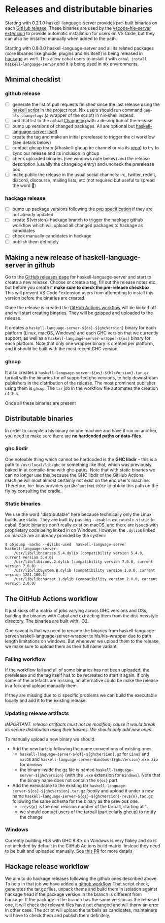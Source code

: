 # Releases and distributable binaries

Starting with 0.2.1.0 haskell-language-server provides pre-built binaries on
each [GitHub
release](https://github.com/haskell/haskell-language-server/releases). These
binaries are used by the [vscode-hie-server
extension](https://github.com/alanz/vscode-hie-server) to provide automatic
installation for users on VS Code, but they can also be installed manually
when added to the path.

Starting with 0.8.0.0 haskell-language-server and all its related packages
(core libraries like ghcide, plugins and hls itself) is being released in
[hackage](https://hackage.haskell.org/package/haskell-language-server) as well.
This allow cabal users to install it with `cabal install haskell-language-server`
and it is being used in nix environments.

## Minimal checklist

### github release

* [ ] generate the list of pull requests finished since the last release using the [haskell script](https://github.com/haskell/haskell-language-server/blob/master/GenChangelogs.hs) in the project root.
  Nix users should run command `gen-hls-changelogs` (a wrapper of the script) in nix-shell instead.
* [ ] add that list to the actual [Changelog](https://github.com/haskell/haskell-language-server/blob/master/ChangeLog.md) with a description of the release.
* [ ] bump up versions of changed packages. All are optional but [haskell-language-server itself](https://github.com/haskell/haskell-language-server/blob/master/haskell-language-server.cabal).
* [ ] create the tag and make an initial prerelease to trigger the ci workflow (see details below)
* [ ] contact ghcup team (#haskell-ghcup irc channel or via its [repo](https://gitlab.haskell.org/haskell/ghcup-hs/-/issues)) to try to sync our release and its inclusion in ghcup
* [ ] check uploaded binaries (see windows note below) and the release description (usually the changelog entry) and uncheck the prerelease box
* [ ] make public the release in the usual social channels: irc, twitter, reddit, discord, discourse, mailing lists, etc (not required but useful to spread the word :slightly_smiling_face:)

### hackage release

* [ ] bump up package versions following the [pvp specification](https://pvp.haskell.org/) if they are not already updated
* [ ] create ${version}-hackage branch to trigger the hackage github workflow which will upload all changed packages to hackage as candidates
* [ ] check manually candidates in hackage
* [ ] publish them definitely

## Making a new release of haskell-language-server in github

Go to the [GitHub releases
page](https://github.com/haskell/haskell-language-server/releases) for
haskell-language-server and start to create a new release. Choose or create a
tag, fill out the release notes etc., but before you create it
**make sure to check the pre-release checkbox**. This will prevent VS Code
*extension
users from attempting to install this version before the binaries are
created.

Once the release is created the [GitHub Actions
workflow](https://github.com/haskell/haskell-language-server/actions) will be
kicked off and will start creating binaries. They will be gzipped and
uploaded to the release.

It creates a `haskell-language-server-${os}-${ghcVersion}` binary for each platform
(Linux, macOS, Windows) and each GHC version that we currently support, as well
as a `haskell-language-server-wrapper-${os}` binary for each platform. Note that
only one wrapper binary is created per platform, and it should be built with the
most recent GHC version.

### ghcup
It also creates a `haskell-language-server-${os}-${hlsVersion}.tar.gz` tarball with
the binaries for *all* supported ghc versions, to help downstream publishers in
the distribution of the release. The most prominent publisher using them is `ghcup`.
The `tar` job in the workflow file automates the creation of this.

Once all these binaries are present

## Distributable binaries
In order to compile a hls binary on one machine and have it run on another, you
need to make sure there are **no hardcoded paths or data-files**.

### ghc libdir
One noteable thing which cannot be hardcoded is the **GHC libdir** – this is
a path to `/usr/local/lib/ghc` or something like that, which was previously
baked in at compile-time with ghc-paths. Note that with static binaries we
can no longer use this because the GHC libdir of the GitHub Actions machine
will most almost certainly not exist on the end user's machine.
Therefore, hie-bios provides `getGhcRuntimeLibDir` to obtain this path on the fly
by consulting the cradle.

### Static binaries
We use the word "distributable" here because technically only the Linux builds
are static. They are built by passing `--enable-executable-static` to cabal.
Static binaries don't really exist on macOS, and there are issues with
proprietary code being linked in on Windows. However, the `.dylib`s linked on
macOS are all already provided by the system:

```
$ objdump -macho --dylibs-used  haskell-language-server
haskell-language-server:
	/usr/lib/libncurses.5.4.dylib (compatibility version 5.4.0, current version 5.4.0)
	/usr/lib/libiconv.2.dylib (compatibility version 7.0.0, current version 7.0.0)
	/usr/lib/libSystem.B.dylib (compatibility version 1.0.0, current version 1281.100.1)
	/usr/lib/libcharset.1.dylib (compatibility version 2.0.0, current version 2.0.0)
```

## The GitHub Actions workflow
It just kicks off a matrix of jobs varying across GHC versions and OSs, building
the binaries with Cabal and extracting them from the dist-newstyle directory.
The binaries are built with -O2.

One caveat is that we need to rename the binaries from
haskell-language-server/haskell-language-server-wrapper to hls/hls-wrapper due to
path length limitations on windows. But whenever we upload them to the release,
we make sure to upload them as their full name variant.

### Failing workflow

If the workflow fail and all of some binaries has not been uploaded,
the prerelease and the tag itself has to be recreated to start it again.
If only some of the artefacts are missing, an alternative could be make
the release in a fork and upload manually them.

If they are missing due to ci specific problems we can build the executable locally
and add it to the existing release.

### Updating release artifacts

*IMPORTANT: release artifacts must not be modified, cause it would break
its secure distribution using their hashes. We should only add new ones.*

To manually upload a new binary we should:

- Add the new tar/zip following the name conventions of existing ones
  - `haskell-language-server-${os}-${ghcVersion}.gz` for `Linux` and `macOS` and `haskell-language-server-Windows-${ghcVersion}.exe.zip` for `Windows`
  - the binary inside the gz file is named `haskell-language-server-${ghcVersion}` (with the `.exe` extension for `Windows`). Note that the binary name does not contain the `${os}` part.
- Add the executable to the existing tar `haskell-language-server-${os}-${ghcVersion}.tar.gz` *locally* and upload it under a new name `haskell-language-server-${os}-${ghcVersion}-rev${n}.tar.gz` following the same schema for the binary as the previous one.
  - `-rev${n}` is the next revision number of the tarball, starting at 1.
  - we should contact users of the tarball (particularly ghcup) to notify the change

### Windows
Currently building HLS with GHC 8.8.x on Windows is very flakey and so
is not included by default in the GitHub Actions build matrix. Instead
they need to be built and uploaded manually. See [this
PR](https://github.com/haskell/haskell-language-server/issues/276) for
more details

## Hackage release workflow

We aim to do hackage releases following the github ones described above.
To help in that job we have added a [github workflow](https://github.com/haskell/haskell-language-server/blob/master/.github/workflows/hackage.yml)
That script check, generates the tar.gz files, unpack thems and build them in isolation against hackage head
if the package version in the branch is different from hackage.
If the package in the branch has the same version as the released one,
it will check the relevant files have not changed and will thorw an error
in other case.
The script will upload the tarballs as candidates, maintainers will have
to check them and publish them definitely.
